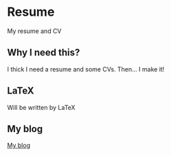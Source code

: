 # Resume
My resume and CV

## Why I need this?
I thick I need a resume and some CVs.
Then... I make it!

## LaTeX
Will be written by LaTeX

## My blog
[My blog](hackmd.io/@25077667/blog)